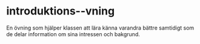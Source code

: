 # introduktions--vning
En övning som hjälper klassen att lära känna varandra bättre samtidigt som de delar information om sina intressen och bakgrund.
